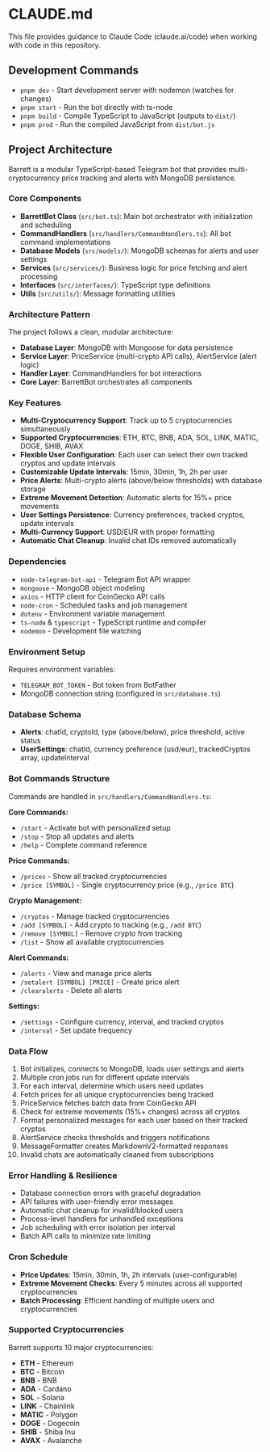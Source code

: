 # CLAUDE.md

This file provides guidance to Claude Code (claude.ai/code) when working with code in this repository.

## Development Commands

- `pnpm dev` - Start development server with nodemon (watches for changes)
- `pnpm start` - Run the bot directly with ts-node
- `pnpm build` - Compile TypeScript to JavaScript (outputs to `dist/`)
- `pnpm prod` - Run the compiled JavaScript from `dist/bot.js`

## Project Architecture

Barrett is a modular TypeScript-based Telegram bot that provides multi-cryptocurrency price tracking and alerts with MongoDB persistence.

### Core Components

- **BarrettBot Class** (`src/bot.ts`): Main bot orchestrator with initialization and scheduling
- **CommandHandlers** (`src/handlers/CommandHandlers.ts`): All bot command implementations
- **Database Models** (`src/models/`): MongoDB schemas for alerts and user settings
- **Services** (`src/services/`): Business logic for price fetching and alert processing
- **Interfaces** (`src/interfaces/`): TypeScript type definitions
- **Utils** (`src/utils/`): Message formatting utilities

### Architecture Pattern

The project follows a clean, modular architecture:
- **Database Layer**: MongoDB with Mongoose for data persistence
- **Service Layer**: PriceService (multi-crypto API calls), AlertService (alert logic)
- **Handler Layer**: CommandHandlers for bot interactions
- **Core Layer**: BarrettBot orchestrates all components

### Key Features

- **Multi-Cryptocurrency Support**: Track up to 5 cryptocurrencies simultaneously
- **Supported Cryptocurrencies**: ETH, BTC, BNB, ADA, SOL, LINK, MATIC, DOGE, SHIB, AVAX
- **Flexible User Configuration**: Each user can select their own tracked cryptos and update intervals
- **Customizable Update Intervals**: 15min, 30min, 1h, 2h per user
- **Price Alerts**: Multi-crypto alerts (above/below thresholds) with database storage
- **Extreme Movement Detection**: Automatic alerts for 15%+ price movements
- **User Settings Persistence**: Currency preferences, tracked cryptos, update intervals
- **Multi-Currency Support**: USD/EUR with proper formatting
- **Automatic Chat Cleanup**: Invalid chat IDs removed automatically

### Dependencies

- `node-telegram-bot-api` - Telegram Bot API wrapper
- `mongoose` - MongoDB object modeling
- `axios` - HTTP client for CoinGecko API calls
- `node-cron` - Scheduled tasks and job management
- `dotenv` - Environment variable management
- `ts-node` & `typescript` - TypeScript runtime and compiler
- `nodemon` - Development file watching

### Environment Setup

Requires environment variables:
- `TELEGRAM_BOT_TOKEN` - Bot token from BotFather
- MongoDB connection string (configured in `src/database.ts`)

### Database Schema

- **Alerts**: chatId, cryptoId, type (above/below), price threshold, active status
- **UserSettings**: chatId, currency preference (usd/eur), trackedCryptos array, updateInterval

### Bot Commands Structure

Commands are handled in `src/handlers/CommandHandlers.ts`:

**Core Commands:**
- `/start` - Activate bot with personalized setup
- `/stop` - Stop all updates and alerts
- `/help` - Complete command reference

**Price Commands:**
- `/prices` - Show all tracked cryptocurrencies
- `/price [SYMBOL]` - Single cryptocurrency price (e.g., `/price BTC`)

**Crypto Management:**
- `/cryptos` - Manage tracked cryptocurrencies
- `/add [SYMBOL]` - Add crypto to tracking (e.g., `/add BTC`)
- `/remove [SYMBOL]` - Remove crypto from tracking
- `/list` - Show all available cryptocurrencies

**Alert Commands:**
- `/alerts` - View and manage price alerts
- `/setalert [SYMBOL] [PRICE]` - Create price alert
- `/clearalerts` - Delete all alerts

**Settings:**
- `/settings` - Configure currency, interval, and tracked cryptos
- `/interval` - Set update frequency

### Data Flow

1. Bot initializes, connects to MongoDB, loads user settings and alerts
2. Multiple cron jobs run for different update intervals
3. For each interval, determine which users need updates
4. Fetch prices for all unique cryptocurrencies being tracked
5. PriceService fetches batch data from CoinGecko API
6. Check for extreme movements (15%+ changes) across all cryptos
7. Format personalized messages for each user based on their tracked cryptos
8. AlertService checks thresholds and triggers notifications
9. MessageFormatter creates MarkdownV2-formatted responses
10. Invalid chats are automatically cleaned from subscriptions

### Error Handling & Resilience

- Database connection errors with graceful degradation
- API failures with user-friendly error messages
- Automatic chat cleanup for invalid/blocked users
- Process-level handlers for unhandled exceptions
- Job scheduling with error isolation per interval
- Batch API calls to minimize rate limiting

### Cron Schedule

- **Price Updates**: 15min, 30min, 1h, 2h intervals (user-configurable)
- **Extreme Movement Checks**: Every 5 minutes across all supported cryptocurrencies
- **Batch Processing**: Efficient handling of multiple users and cryptocurrencies

### Supported Cryptocurrencies

Barrett supports 10 major cryptocurrencies:
- **ETH** - Ethereum
- **BTC** - Bitcoin  
- **BNB** - BNB
- **ADA** - Cardano
- **SOL** - Solana
- **LINK** - Chainlink
- **MATIC** - Polygon
- **DOGE** - Dogecoin
- **SHIB** - Shiba Inu
- **AVAX** - Avalanche